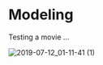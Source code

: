 # Modeling

Testing a movie ...

![2019-07-12_01-11-41 (1)](https://user-images.githubusercontent.com/32800795/61091362-2fe75f80-a442-11e9-9ab9-5e7855289d86.gif)
